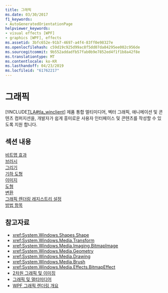 ```yaml
---
title: 그래픽
ms.date: 03/30/2017
f1_keywords:
- AutoGeneratedOrientationPage
helpviewer_keywords:
- visual effects [WPF]
- graphics [WPF], effects
ms.assetid: 3bfc652e-91b7-4697-a4f4-83ff0e98327e
ms.openlocfilehash: c59d19c925d99ac8f5dd07da84295ee002c956de
ms.sourcegitcommit: 9b552addadfb57fab0b9e7852ed4f1f1b8a42f8e
ms.translationtype: MT
ms.contentlocale: ko-KR
ms.lasthandoff: 04/23/2019
ms.locfileid: "61762217"
---
```

# <a name="graphics"></a>그래픽
[!INCLUDE[TLA#tla_winclient](../../../../includes/tlasharptla-winclient-md.md)] 제품 통합 멀티미디어, 벡터 그래픽, 애니메이션 및 콘텐츠 컴퍼지션을, 개발자가 쉽게 흥미로운 사용자 인터페이스 및 콘텐츠를 작성할 수 있도록 지원 합니다.  
  
## <a name="in-this-section"></a>섹션 내용  
 [비트맵 효과](bitmap-effects.md)  
 [브러시](brushes.md)  
 [그리기](drawings.md)  
 [기하 도형](geometries.md)  
 [이미지](images.md)  
 [도형](shapes.md)  
 [변환](transformations.md)  
 [그래픽 렌더링 레지스트리 설정](graphics-rendering-registry-settings.md)  
 [방법 항목](graphics-how-to-topics.md)  
  
## <a name="see-also"></a>참고자료

- <xref:System.Windows.Shapes.Shape>
- <xref:System.Windows.Media.Transform>
- <xref:System.Windows.Media.Imaging.BitmapImage>
- <xref:System.Windows.Media.Geometry>
- <xref:System.Windows.Media.Drawing>
- <xref:System.Windows.Media.Brush>
- <xref:System.Windows.Media.Effects.BitmapEffect>
- [2차원 그래픽 및 이미징](../advanced/optimizing-performance-2d-graphics-and-imaging.md)
- [그래픽 및 멀티미디어](index.md)
- [WPF 그래픽 렌더링 개요](wpf-graphics-rendering-overview.md)
